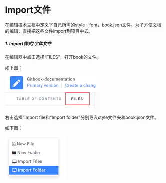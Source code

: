# Import文件

在编辑技术文档中定义了自己所需的style，font，book.json文件。为了方便文档的编辑，直接把这些文件import到项目中去。

##### 1. Import样式/字体文件

在编辑器中点击选择“FILES”，打开book的文件。

如下图：

![](/assets/import3.png)

右击选择“Import file和“Import folder”分别导入style文件夹和book.json文件。

如下图：

![](/assets/import4.png)

